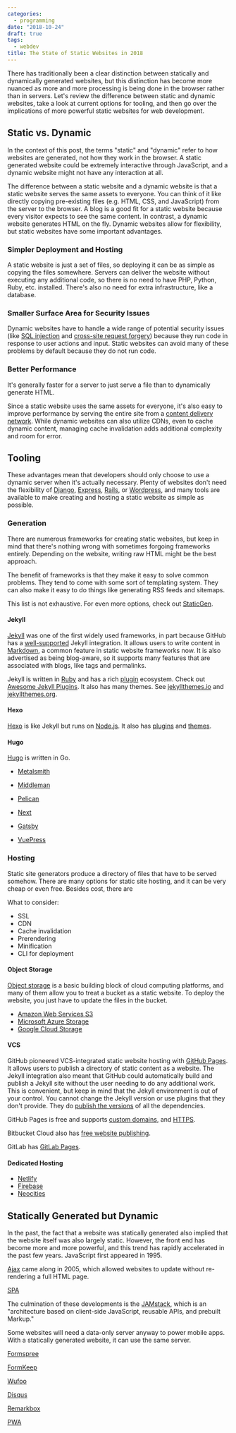 ```yaml
---
categories:
  - programming
date: "2018-10-24"
draft: true
tags:
  - webdev
title: The State of Static Websites in 2018
---
```


There has traditionally been a clear distinction between statically and
dynamically generated websites, but this distinction has become more nuanced as
more and more processing is being done in the browser rather than in servers.
Let's review the difference between static and dynamic websites, take a look at
current options for tooling, and then go over the implications of more powerful
static websites for web development.

## Static vs. Dynamic

In the context of this post, the terms "static" and "dynamic" refer to how
websites are generated, not how they work in the browser. A static generated
website could be extremely interactive through JavaScript, and a dynamic
website might not have any interaction at all.

The difference between a static website and a dynamic website is that a static
website serves the same assets to everyone. You can think of it like directly
copying pre-existing files (e.g. HTML, CSS, and JavaScript) from the server to
the browser. A blog is a good fit for a static website because every visitor
expects to see the same content. In contrast, a dynamic website generates HTML
on the fly. Dynamic websites allow for flexibility, but static websites have
some important advantages.

### Simpler Deployment and Hosting

A static website is just a set of files, so deploying it can be as simple as
copying the files somewhere. Servers can deliver the website without executing
any additional code, so there is no need to have PHP, Python, Ruby, etc.
installed. There's also no need for extra infrastructure, like a database.

### Smaller Surface Area for Security Issues

Dynamic websites have to handle a wide range of potential security issues (like
[SQL injection](https://en.wikipedia.org/wiki/SQL_injection) and [cross-site
request forgery](https://en.wikipedia.org/wiki/Cross-site_request_forgery))
because they run code in response to user actions and input. Static websites
can avoid many of these problems by default because they do not run code.

### Better Performance

It's generally faster for a server to just serve a file than to dynamically
generate HTML.

Since a static website uses the same assets for everyone, it's also easy to
improve performance by serving the entire site from a [content delivery
network](https://en.wikipedia.org/wiki/Content_delivery_network). While dynamic
websites can also utilize CDNs, even to cache dynamic content, managing cache
invalidation adds additional complexity and room for error.

## Tooling

These advantages mean that developers should only choose to use a dynamic
server when it's actually necessary. Plenty of websites don't need the
flexibility of [Django](https://www.djangoproject.com/),
[Express](https://expressjs.com/), [Rails](https://rubyonrails.org/), or
[Wordpress](https://wordpress.org/), and many tools are available to make
creating and hosting a static website as simple as possible.

### Generation

There are numerous frameworks for creating static websites, but keep in mind
that there's nothing wrong with sometimes forgoing frameworks entirely.
Depending on the website, writing raw HTML might be the best approach.

The benefit of frameworks is that they make it easy to solve common problems.
They tend to come with some sort of templating system. They can also make it
easy to do things like generating RSS feeds and sitemaps.

This list is not exhaustive. For even more options, check out
[StaticGen](https://www.staticgen.com/).

#### Jekyll

[Jekyll](https://jekyllrb.com/) was one of the first widely used frameworks, in
part because GitHub has a
[well-supported](https://help.github.com/articles/using-jekyll-as-a-static-site-generator-with-github-pages/)
Jekyll integration. It allows users to write content in
[Markdown](https://commonmark.org/), a common feature in static website
frameworks now. It is also advertised as being blog-aware, so it supports many
features that are associated with blogs, like tags and permalinks.

Jekyll is written in [Ruby](https://www.ruby-lang.org/) and has a rich
[plugin](https://jekyllrb.com/docs/plugins/) ecosystem. Check out [Awesome
Jekyll Plugins](https://github.com/planetjekyll/awesome-jekyll-plugins). It
also has many themes. See [jekyllthemes.io](https://jekyllthemes.io/) and
[jekyllthemes.org](http://jekyllthemes.org/).

#### Hexo

[Hexo](https://hexo.io/) is like Jekyll but runs on
[Node.js](https://nodejs.org/). It also has
[plugins](https://hexo.io/plugins/index.html) and
[themes](https://hexo.io/themes/).

#### Hugo

[Hugo](https://gohugo.io/) is written in Go.

* [Metalsmith](http://www.metalsmith.io/)
* [Middleman](https://middlemanapp.com/)
* [Pelican](https://github.com/getpelican/pelican)

* [Next](https://nextjs.org/)
* [Gatsby](https://www.gatsbyjs.org/)
* [VuePress](https://vuepress.vuejs.org/)

### Hosting

Static site generators produce a directory of files that have to be served
somehow. There are many options for static site hosting, and it can be very
cheap or even free. Besides cost, there are

What to consider:

* SSL
* CDN
* Cache invalidation
* Prerendering
* Minification
* CLI for deployment

#### Object Storage

[Object storage](https://en.wikipedia.org/wiki/Object_storage) is a basic building block of cloud computing platforms, and
many of them allow you to treat a bucket as a static website. To deploy the
website, you just have to update the files in the bucket.

* [Amazon Web Services S3](https://docs.aws.amazon.com/AmazonS3/latest/dev/WebsiteHosting.html)
* [Microsoft Azure Storage](https://docs.microsoft.com/en-us/azure/storage/blobs/storage-blob-static-website)
* [Google Cloud Storage](https://cloud.google.com/storage/docs/hosting-static-website)

#### VCS

GitHub pioneered VCS-integrated static website hosting with [GitHub
Pages](https://pages.github.com/). It allows users to publish a directory of
static content as a website. The Jekyll integration also meant that GitHub
could automatically build and publish a Jekyll site without the user needing to
do any additional work. This is convenient, but keep in mind that the Jekyll
environment is out of your control. You cannot change the Jekyll version or use
plugins that they don't provide. They do [publish the
versions](https://pages.github.com/versions/) of all the dependencies.

GitHub Pages is free and supports [custom
domains](https://help.github.com/articles/using-a-custom-domain-with-github-pages/),
and
[HTTPS](https://help.github.com/articles/securing-your-github-pages-site-with-https/).

Bitbucket Cloud also has [free website
publishing](https://confluence.atlassian.com/bitbucket/publishing-a-website-on-bitbucket-cloud-221449776.html).

GitLab has [GitLab Pages](https://about.gitlab.com/features/pages/).

#### Dedicated Hosting

* [Netlify](https://www.netlify.com/)
* [Firebase](https://firebase.google.com/docs/hosting/)
* [Neocities](https://neocities.org/)

## Statically Generated but Dynamic

In the past, the fact that a website was statically generated also implied that
the website itself was also largely static. However, the front end has become
more and more powerful, and this trend has rapidly accelerated in the past few
years. JavaScript first appeared in 1995.

[Ajax](https://en.wikipedia.org/wiki/Ajax_(programming)) came along in 2005, which allowed websites to update without re-rendering a full HTML page.

[SPA](https://en.wikipedia.org/wiki/Single-page_application)

The culmination of these developments is the [JAMstack](https://jamstack.org/), which is an "architecture based on client-side JavaScript, reusable APIs, and prebuilt Markup."

Some websites will need a data-only server anyway to power mobile apps. With a
statically generated website, it can use the same server.

[Formspree](https://formspree.io/)

[FormKeep](https://formkeep.com/)

[Wufoo](https://www.wufoo.com/)

[Disqus](https://disqus.com/)

[Remarkbox](https://www.remarkbox.com/)

[PWA](https://developers.google.com/web/progressive-web-apps/)
